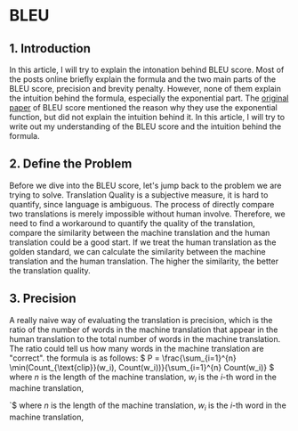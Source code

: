 # BLEU

## 1. Introduction
In this article, I will try to explain the intonation behind BLEU score. Most of the posts online briefly explain the formula 
and the two main parts of the BLEU score, precision and brevity penalty. However, none of them explain the intuition behind the
formula, especially the exponential part. The [original paper](https://www.aclweb.org/anthology/P02-1040.pdf) of BLEU score mentioned
the reason why they use the exponential function, but did not explain the intuition behind it. In this article, I will try to write out 
my understanding of the BLEU score and the intuition behind the formula.

## 2. Define the Problem
Before we dive into the BLEU score, let's jump back to the problem we are trying to solve. 
Translation Quality is a subjective measure, it is hard to quantify, since language is ambiguous. 
The process of directly compare two translations is merely impossible without human involve. 
Therefore, we need to find a workaround to quantify the quality of the translation, compare the similarity between the 
machine translation and the human translation could be a good start.
If we treat the human translation as the golden standard, we can calculate the similarity between the machine translation and the human translation.
The higher the similarity, the better the translation quality.

## 3. Precision
A really naive way of evaluating the translation is precision, 
which is the ratio of the number of words in the machine translation that appear in the human translation
to the total number of words in the machine translation.
The ratio could tell us how many words in the machine translation are "correct".
the formula is as follows:
$`
P = \frac{\sum_{i=1}^{n} \min(Count_{\text{clip}}(w_i), Count(w_i))}{\sum_{i=1}^{n} Count(w_i)}
`$
where $n$ is the length of the machine translation, $w_i$ is the $i$-th word in the machine translation,

`$
where $n$ is the length of the machine translation, $w_i$ is the $i$-th word in the machine translation,

